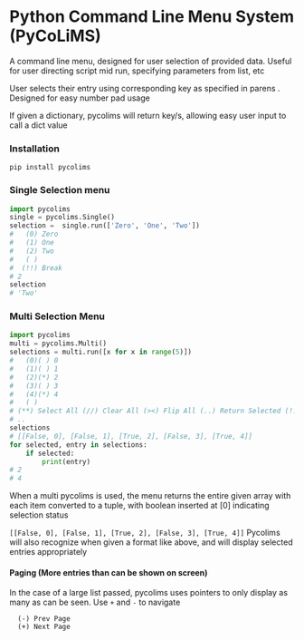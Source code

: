 # Python Command Line Menu System (PyCoLiMS)
A command line menu, designed for user selection of provided data. Useful
 for user directing script mid run, specifying parameters from list, etc
 
User selects their entry using corresponding key as specified in parens
. Designed for easy number pad usage

If given a dictionary, pycolims will return key/s, allowing easy user input to call a dict value
	
### Installation

```
pip install pycolims
```

### Single Selection menu

```python
import pycolims
single = pycolims.Single()
selection =  single.run(['Zero', 'One', 'Two'])
#   (0) Zero 
#   (1) One 
#   (2) Two 
#   ( )  
#  (!!) Break
# 2
selection
# 'Two'
```

### Multi Selection Menu
```python
import pycolims
multi = pycolims.Multi()
selections = multi.run([x for x in range(5)])
#   (0)( ) 0 
#   (1)( ) 1 
#   (2)(*) 2 
#   (3)( ) 3 
#   (4)(*) 4 
#   ( )  
# (**) Select All (//) Clear All (><) Flip All (..) Return Selected (!!) Break
# ..
selections
# [[False, 0], [False, 1], [True, 2], [False, 3], [True, 4]]
for selected, entry in selections:
    if selected:
        print(entry)
# 2
# 4
```

When a multi pycolims is used, the menu returns the entire given array with each item converted to 
a tuple, with boolean inserted at [0] indicating selection status

```[[False, 0], [False, 1], [True, 2], [False, 3], [True, 4]]```
Pycolims will also recognize when given a format like above, and will
 display selected entries appropriately
 
#### Paging (More entries than can be shown on screen)

In the case of a large list passed, pycolims uses pointers to only display
 as many as can be seen. Use `+` and `-` to navigate

      (-) Prev Page
      (+) Next Page